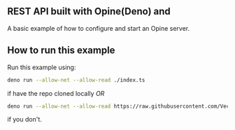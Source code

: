 ## REST API built with Opine(Deno) and

A basic example of how to configure and start an Opine server.

## How to run this example

Run this example using:

```bash
deno run --allow-net --allow-read ./index.ts
```

if have the repo cloned locally _OR_

```bash
deno run --allow-net --allow-read https://raw.githubusercontent.com/Vectormike/opine/index.ts
```

if you don't.
